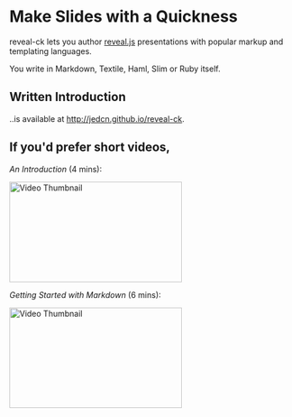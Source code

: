 # Make Slides with a Quickness

reveal-ck lets you author [reveal.js][reveal.js] presentations with
popular markup and templating languages.

You write in Markdown, Textile, Haml, Slim or Ruby itself.

## Written Introduction

..is available at http://jedcn.github.io/reveal-ck.

## If you'd prefer short videos,

*An Introduction* (4 mins):

<a href='https://vimeo.com/jedcn/reveal-ck-introduction'>
  <img alt="Video Thumbnail" width="306" height="178" src='https://raw2.github.com/jedcn/reveal-ck/gh-pages/images/reveal-ck-introduction-thumbnail.png' />
</a>

*Getting Started with Markdown* (6 mins):

<a href='https://vimeo.com/jedcn/reveal-ck-getting-started'>
  <img alt="Video Thumbnail" width="306" height="178" src='https://raw2.github.com/jedcn/reveal-ck/gh-pages/images/reveal-ck-getting-started-thumbnail.png' />
</a>

[reveal.js]:    http://lab.hakim.se/reveal-js
